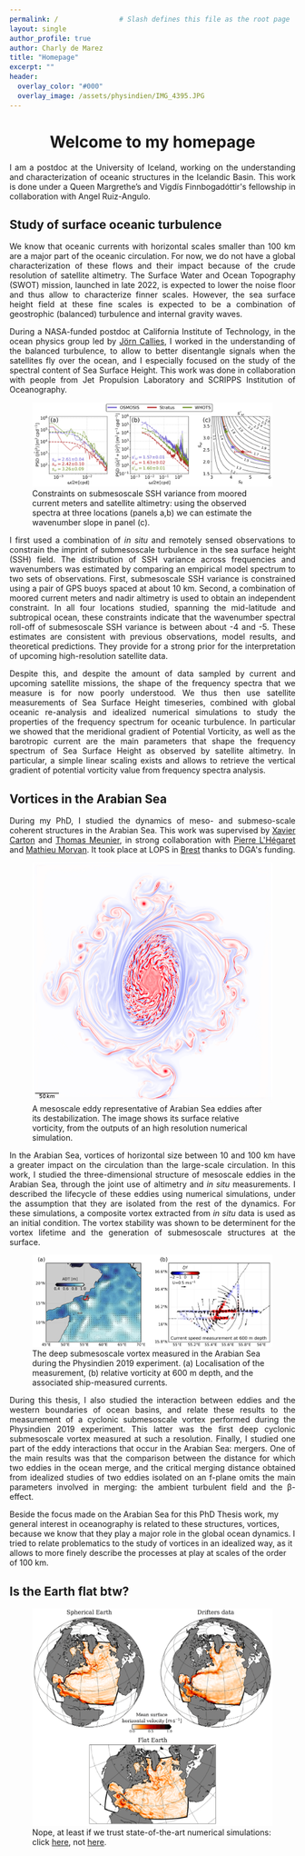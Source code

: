```yaml
---
permalink: /               # Slash defines this file as the root page
layout: single 
author_profile: true
author: Charly de Marez
title: "Homepage"
excerpt: ""
header:
  overlay_color: "#000"
  overlay_image: /assets/physindien/IMG_4395.JPG
---
```



# <center> Welcome to my homepage</center> 




<p align="justify">
I am a postdoc at the University of Iceland, working on the understanding and characterization of oceanic structures in the Icelandic Basin. This work is done under a Queen Margrethe’s and Vigdís Finnbogadóttir's fellowship in collaboration with Angel Ruiz-Angulo. 
</p>

## Study of surface oceanic turbulence 

<p align="justify">
We know that oceanic currents with horizontal scales smaller than 100 km are a major part of the oceanic circulation. For now, we do not have a global characterization of these flows and their impact because of the crude resolution of satellite altimetry.
The Surface Water and Ocean Topography (SWOT) mission, launched in late 2022, is expected to lower the noise floor and thus allow to characterize finner scales.
However, the sea surface height field at these fine scales is expected to be a combination of geostrophic (balanced) turbulence and internal gravity waves.
</p>

<p align="justify">
During a NASA-funded postdoc at California Institute of Technology, in the ocean physics group led by <a href=" https://jcallies.com/">Jörn Callies</a>, I worked in the understanding of the balanced turbulence, to allow to better disentangle signals when the satellites fly over the ocean, and I especially focused on the study of the spectral content of Sea Surface Height. 
This work was done in collaboration with people from Jet Propulsion Laboratory and SCRIPPS Institution of Oceanography.
</p>

<figure> <img src="/assets/recap_mooring_v2.png">
<figcaption> Constraints on submesoscale SSH variance from moored current meters and satellite altimetry: using the observed spectra at three locations (panels a,b) we can estimate the wavenumber slope in panel (c). </figcaption> </figure>

<p align="justify">
I first used a combination of <i>in situ</i> and remotely sensed observations to constrain the imprint of submesoscale turbulence in the sea surface height (SSH) field.
The distribution of SSH variance across frequencies and wavenumbers was estimated by comparing an empirical model spectrum to two sets of observations.
First, submesoscale SSH variance is constrained using a pair of GPS buoys spaced at about 10 km.
Second, a combination of moored current meters and nadir altimetry is used to obtain an independent constraint.
In all four locations studied, spanning the mid-latitude and subtropical ocean, these constraints indicate that the wavenumber spectral roll-off of submesoscale SSH variance is between about -4 and -5.
These estimates are consistent with previous observations, model results, and theoretical predictions.
They provide for a strong prior for the interpretation of upcoming high-resolution satellite data.
</p>

<p align="justify">
Despite this, and despite the amount of data sampled by current and upcoming satellite missions, the shape of the frequency spectra that we measure is for now poorly understood. 
We thus then use satellite measurements of Sea Surface Height timeseries, combined with global oceanic re-analysis and idealized numerical simulations to study the properties of the frequency spectrum for oceanic turbulence.
In particular we showed that the meridional gradient of Potential Vorticity, as well as the barotropic current are the main parameters that shape the frequency spectrum of Sea Surface Height as observed by satellite altimetry. In particular, a simple linear scaling exists and allows to retrieve the vertical gradient of potential vorticity value from frequency spectra analysis.
</p>



## Vortices in the Arabian Sea

<p align="justify">
During my PhD, I studied the dynamics of meso- and submeso-scale coherent structures in the Arabian Sea. This work was supervised by <a href="https://scholar.google.com/citations?user=R_-h7fgAAAAJ&hl=en">Xavier Carton</a> and <a href="https://scholar.google.fr/citations?user=EI2ZEqAAAAAJ&hl=fr">Thomas Meunier</a>, in strong collaboration with <a href="https://www.researchgate.net/profile/Pierre-Lhegaret">Pierre L'Hégaret</a> and <a href="https://www.researchgate.net/profile/Mathieu-Morvan">Mathieu Morvan</a>. It took place at LOPS in <a href="https://en.wikipedia.org/wiki/T%C3%ADr_na_n%C3%93g">Brest</a> thanks to DGA's funding.
</p>

<figure> <img src="/assets/nice_ending.png">
<figcaption> A mesoscale eddy representative of Arabian Sea eddies after its destabilization. The image shows its surface relative vorticity, from the outputs of an high resolution numerical simulation.</figcaption> </figure>

<p align="justify">
In the Arabian Sea, vortices of horizontal size between 10 and 100 km have a greater impact on the circulation than the large-scale circulation.
In this work, I studied the three-dimensional structure of mesoscale eddies in the Arabian Sea, through the joint use of altimetry and  <i>in situ</i>  measurements.  I described the lifecycle of these eddies using numerical simulations, under the assumption that they are isolated from the rest of the dynamics. For these simulations, a composite vortex extracted from  <i>in situ</i>  data is used as an initial condition.  The vortex stability was shown to be determinent for the vortex lifetime and the generation of submesoscale structures at the surface. 
</p>

<figure> <img src="/assets/Recap_dynamical_mod.png">
<figcaption> The deep submesoscale vortex measured in the Arabian Sea during the Physindien 2019 experiment. (a) Localisation of the measurement, (b) relative vorticity at 600 m depth, and the associated ship-measured currents.</figcaption> </figure>


<p align="justify">
During this thesis, I also studied the interaction between eddies and the western boundaries of ocean basins, and relate these results to the measurement of a cyclonic submesoscale vortex performed during the Physindien 2019 experiment.
This latter was the first deep cyclonic submesoscale vortex measured at such a resolution.
Finally, I studied one part of the eddy interactions that occur in the Arabian Sea: mergers. One of the main results was that the comparison between the distance for which two eddies in the ocean merge, and the critical merging distance obtained from idealized studies of two eddies isolated on an f-plane omits the main parameters involved in merging: the ambient turbulent field and the β-effect.
</p>

<p align="justify">

Beside the focus made on the Arabian Sea for this PhD Thesis work, my general interest in oceanography is related to these structures, vortices, because we know that they play a major role in the global ocean dynamics. I tried to relate problematics to the study of vortices in an idealized way, as it allows to more finely describe the processes at play at scales of the order of 100 km.
</p>


## Is the Earth flat btw?

<figure> <img src="/assets/compare_current_fancy.png">
<figcaption> Nope, at least if we trust state-of-the-art numerical simulations: click <a href="https://arxiv.org/abs/2001.01521">here</a>, not <a href="https://www.youtube.com/watch?v=pMKQTyrqTs0">here</a>. </figcaption> </figure>






